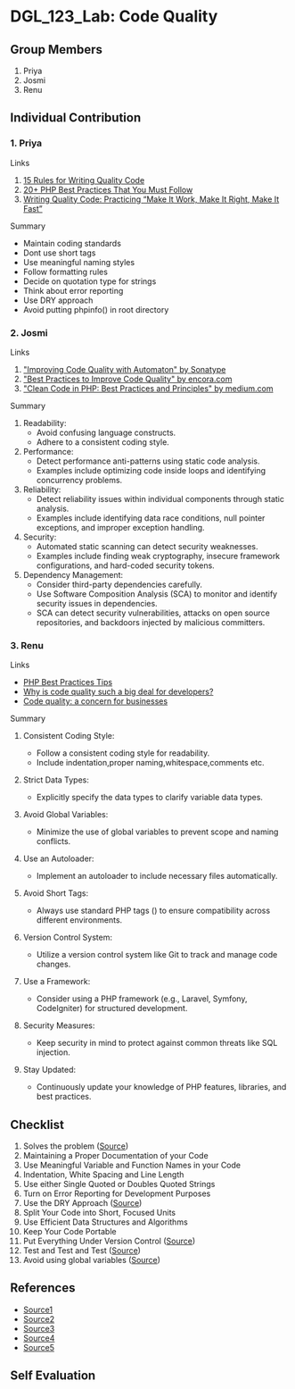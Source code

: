 # DGL_123_Lab: Code Quality

## Group Members
1. Priya
2. Josmi
3. Renu

## Individual Contribution
### 1. Priya
   Links
   1. [15 Rules for Writing Quality Code](https://www.informit.com/articles/article.aspx?p=2223710)
   2. [20+ PHP Best Practices That You Must Follow](https://corephp.com/php-best-practices-that-you-must-follow/)
   3. [Writing Quality Code: Practicing “Make It Work, Make It Right, Make It Fast”](https://keyholesoftware.com/writing-quality-code-practicing-make-it-work-make-it-right-make-it-fast/)
   
   Summary
   - Maintain coding standards
   - Dont use short tags
   - Use meaningful naming styles
   - Follow formatting rules
   - Decide on quotation type for strings
   - Think about error reporting
   - Use DRY approach
   - Avoid putting phpinfo() in root directory
     
### 2. Josmi
   Links
   1. ["Improving Code Quality with Automaton" by Sonatype](https://blog.sonatype.com/improving-code-quality-with-automation)
   2. ["Best Practices to Improve Code Quality" by encora.com](https://www.encora.com/insights/best-practices-to-improve-code-quality)
   3. ["Clean Code in PHP: Best Practices and Principles" by medium.com](https://medium.com/@teal33t/clean-code-in-php-best-practices-and-principles-8ccf2f1673a7)
   
   Summary
   
   1. Readability:
      - Avoid confusing language constructs.
      - Adhere to a consistent coding style.
   2. Performance:
      - Detect performance anti-patterns using static code analysis.
      - Examples include optimizing code inside loops and identifying concurrency problems.
   3. Reliability:
      - Detect reliability issues within individual components through static analysis.
      - Examples include identifying data race conditions, null pointer exceptions, and improper exception handling.
   4. Security:
      - Automated static scanning can detect security weaknesses.
      - Examples include finding weak cryptography, insecure framework configurations, and hard-coded security tokens.
   5. Dependency Management:
      - Consider third-party dependencies carefully.
      - Use Software Composition Analysis (SCA) to monitor and identify security issues in dependencies.
      - SCA can detect security vulnerabilities, attacks on open source repositories, and backdoors injected by malicious committers.
         
### 3. Renu
   Links
   - [PHP Best Practices Tips](https://www.linkedin.com/pulse/php-best-practices-tips-samuel-john/)
   - [Why is code quality such a big deal for developers?](https://medium.com/@cleverti/why-is-code-quality-such-a-big-deal-for-developers-91bdace85d44)
   - [Code quality: a concern for businesses](https://stackoverflow.blog/2021/10/18/code-quality-a-concern-for-businesses-bottom-lines-and-empathetic-programmers/)
   
   Summary
   
 1. Consistent Coding Style:
    - Follow a consistent coding style for readability.
    - Include indentation,proper naming,whitespace,comments etc.
      
 2. Strict Data Types:
    - Explicitly specify the data types to clarify variable data types.
         
 3. Avoid Global Variables:
    - Minimize the use of global variables to prevent scope and naming conflicts.
        
 4. Use an Autoloader:
    - Implement an autoloader to include necessary files automatically.
      
 5. Avoid Short Tags:
    - Always use standard PHP tags (<?php and ?>) to ensure compatibility across different environments.
      
 6. Version Control System:
    - Utilize a version control system like Git to track and manage code changes.
      
 7. Use a Framework:
    - Consider using a PHP framework (e.g., Laravel, Symfony, CodeIgniter) for structured development.
      
 8. Security Measures:
    - Keep security in mind to protect against common threats like SQL injection.
      
 9. Stay Updated:
    - Continuously update your knowledge of PHP features, libraries, and best practices.

    


## Checklist
1.	Solves the problem
([Source](https://keyholesoftware.com/writing-quality-code-practicing-make-it-work-make-it-right-make-it-fast/))
2.	Maintaining a Proper Documentation of your Code
3.	Use Meaningful Variable and Function Names in your Code
4.	Indentation, White Spacing and Line Length
5.	Use either Single Quoted or Doubles Quoted Strings
6.	Turn on Error Reporting for Development Purposes
7.	Use the DRY Approach
([Source](https://corephp.com/php-best-practices-that-you-must-follow/))
8.	Split Your Code into Short, Focused Units
9.	Use Efficient Data Structures and Algorithms
10.	Keep Your Code Portable
11.	Put Everything Under Version Control
([Source](https://www.informit.com/articles/article.aspx?p=2223710))
12.	Test and Test and Test
([Source](https://www.encora.com/insights/best-practices-to-improve-code-quality))
13.	Avoid using global variables
([Source](https://www.linkedin.com/pulse/php-best-practices-tips-samuel-john/))


## References
- [Source1](https://keyholesoftware.com/writing-quality-code-practicing-make-it-work-make-it-right-make-it-fast/)
- [Source2](https://corephp.com/php-best-practices-that-you-must-follow/)
- [Source3](https://www.informit.com/articles/article.aspx?p=2223710)
- [Source4](https://www.encora.com/insights/best-practices-to-improve-code-quality)
- [Source5](https://www.linkedin.com/pulse/php-best-practices-tips-samuel-john/)

## Self Evaluation
  
